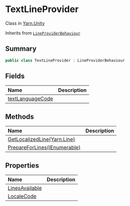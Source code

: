# TextLineProvider

Class in [Yarn.Unity](/api/csharp/yarn.unity.md)

Inherits from [`LineProviderBehaviour`](/api/csharp/yarn.unity.lineproviderbehaviour.md)

## Summary



```csharp
public class TextLineProvider : LineProviderBehaviour
```

## Fields

|Name|Description|
|:---|:---|
|[textLanguageCode](/api/csharp/yarn.unity.textlineprovider.textlanguagecode.md)||

## Methods

|Name|Description|
|:---|:---|
|[GetLocalizedLine(Yarn.Line)](/api/csharp/yarn.unity.textlineprovider.getlocalizedline.md)||
|[PrepareForLines(IEnumerable<string>)](/api/csharp/yarn.unity.textlineprovider.prepareforlines.md)||

## Properties

|Name|Description|
|:---|:---|
|[LinesAvailable](/api/csharp/yarn.unity.textlineprovider.linesavailable.md)||
|[LocaleCode](/api/csharp/yarn.unity.textlineprovider.localecode.md)||

